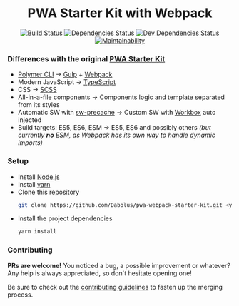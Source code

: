 <h1 align="center">PWA Starter Kit with Webpack</h1>
<p align="center">
  <a href="https://travis-ci.org/Dabolus/pwa-webpack-starter-kit"><img src="https://travis-ci.org/Dabolus/pwa-webpack-starter-kit.svg?branch=master" alt="Build Status"></a>
  <a href="https://david-dm.org/Dabolus/pwa-webpack-starter-kit"><img src="https://david-dm.org/Dabolus/pwa-webpack-starter-kit/status.svg" alt="Dependencies Status"></a>
  <a href="https://david-dm.org/Dabolus/pwa-webpack-starter-kit?type=dev"><img src="https://david-dm.org/Dabolus/pwa-webpack-starter-kit/dev-status.svg" alt="Dev Dependencies Status"></a>
  <a href="https://codeclimate.com/github/Dabolus/pwa-webpack-starter-kit/maintainability"><img src="https://api.codeclimate.com/v1/badges/33ee72825bfdd80bcd17/maintainability" alt="Maintainability"></a>
</p>

### Differences with the original [PWA Starter Kit](https://github.com/Polymer/pwa-starter-kit/)
- [Polymer CLI](https://github.com/Polymer/tools/tree/master/packages/cli) → [Gulp](https://gulpjs.com/) + [Webpack](https://webpack.js.org/)
- Modern JavaScript → [TypeScript](https://www.typescriptlang.org/)
- CSS → [SCSS](https://sass-lang.com/)
- All-in-a-file components → Components logic and template separated from its styles
- Automatic SW with [sw-precache](https://github.com/GoogleChromeLabs/sw-precache) → Custom SW with [Workbox](https://github.com/GoogleChrome/workbox) auto injected
- Build targets: ES5, ES6, ESM → ES5, ES6 and possibly others _(but currently **no** ESM, as Webpack has its own way to handle dynamic imports)_

### Setup
- Install [Node.js](https://nodejs.org)
- Install [yarn](https://yarnpkg.com)
- Clone this repository
  ```bash
  git clone https://github.com/Dabolus/pwa-webpack-starter-kit.git <your-app-name> && cd <your-app-name>
  ```
- Install the project dependencies
  ```bash
  yarn install
  ```

### Contributing
**PRs are welcome!**
You noticed a bug, a possible improvement or whatever?
Any help is always appreciated, so don't hesitate opening one!

Be sure to check out the [contributing guidelines](CONTRIBUTING.md) to fasten
up the merging process.
